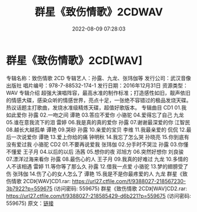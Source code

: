 ﻿---
title: 群星《致伤情歌》2CDWAV
date: 2022-08-09 07:28:03
categories: WAV车载音乐、镜像
tags: 华语中文
---
# 群星《致伤情歌》2CD[WAV]

专辑名称：致伤情歌 2CD
专辑艺人：孙露、九龙、张玮伽等
发行公司：武汉音像出版社
唱片编号：978-7-88532-174-1
发行日期：2016年12月31日
资源类型：WAV
专辑介绍
超强大演唱阵容，最高水准的制作标准；打造感性如旧，靓声依旧的情感大碟，感染众听的情感世界，亮点十足，一张绝不容错过的极品发烧天碟。热议话题主打歌曲，发烧水准级精炼天碟，超值好歌版本。
专辑曲目
CD1
01.我如此爱你 孙露
02.一吻之间 谭艳
03.答应不爱你 小骆驼
04.爱得忘了自己 九龙
05.谁在意我流下的泪 雷婷
06.我是真的真的爱你 孙露
07.谢谢最深爱的你 江智民
08.越长大越孤单 谭艳
09.哭砂 孙露
10.亲爱的宝贝 李维
11.我最亲爱的 侃侃
12.最后一次说爱你 谭艳
13.爱上你给的痛 钟明秋
14.我忘了怎么哭 孙晓亮
15.你到底有没有爱过我 小骆驼
CD2
01.不要再说爱我 张玮伽
02.分手时不哭泣 孙露
03.你懂不懂爱 王子月
04.以后的以后 汤茜
05.想你的夜 邓旭方
06.突然好想你 刘良骏
07.漂洋过海来看你 孙露
08.最伤心的人 王子月
09.我真的好难过 九龙
10.多情的人不该相遇 雷婷
11.等你等了那么久 孙露
12.借我一点爱 小骆驼
13.梦的翅膀受了伤 张玮伽
14.伤了心的女人怎么了 谭艳
15.我是不是你最疼爱的人 九龙
群星《致伤情歌 2CD》[WAV]CD1.rar: https://url27.ctfile.com/f/9388027-218567230-3b7922?p=559675
(访问密码: 559675)
群星《致伤情歌 2CD》[WAV]CD2.rar: https://url27.ctfile.com/f/9388027-218585429-d6b221?p=559675
(访问密码: 559675)
原文：[链接](https://blog.sina.com.cn/s/blog_1647c7e7601030yrz.html)